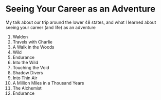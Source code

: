 # Seeing Your Career as an Adventure
My talk about our trip around the lower 48 states, and what I learned about seeing your career (and life) as an adventure

1. Walden
1. Travels with Charlie
1. A Walk in the Woods
1. Wild
1. Endurance
1. Into the Wild
1. Touching the Void
1. Shadow Divers
1. Into Thin Air
1. A Million Miles in a Thousand Years
1. The Alchemist
1. Endurance
